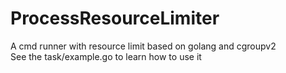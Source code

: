 # ProcessResourceLimiter  
A cmd runner with resource limit based on golang and cgroupv2  
See the task/example.go to learn how to use it